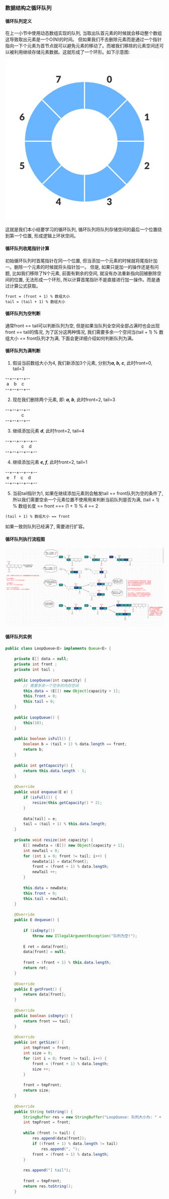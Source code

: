 ### 数据结构之循环队列

#### 循环队列定义
在上一小节中使用动态数组实现的队列, 当取出队首元素的时候就会移动整个数组这导致取出元素是一个O(N)的时间。
但如果我们不去删除元素而是通过一个指针指向一下个元素为首节点就可以避免元素的移动了。而被我们移除的元素空间还可以被利用继续存储元素数据。这就形成了一个环形。如下示意图:

![循环队列示意图结构](https://github.com/basebase/document/blob/master/DataStructure/%E9%98%9F%E5%88%97/%E5%9B%BE%E7%89%87/%E5%BE%AA%E7%8E%AF%E9%98%9F%E5%88%97%E7%A4%BA%E6%84%8F%E5%9B%BE%E7%BB%93%E6%9E%84.png?raw=true)

这就是我们本小结要学习的循环队列, 循环队列将队列存储空间的最后一个位置绕到第一个位置, 形成逻辑上环状空间。


#### 循环队列收尾指针计算

初始循环队列时首尾指针在同一个位置, 但当添加一个元素的时候就将尾指针加一。删除一个元素的时候就将头指针加一。
但是, 如果只是加一的操作还是有问题, 比如我们移除了N个元素, 前面有剩余的空间, 就没有办法重新指向回被删除空间的位置, 无法形成一个环形, 所以计算首尾指针不是直接进行加一操作。而是通过计算公式获取。

```text
front = (front + 1) % 数组大小
tail = (tail + 1) % 数组大小
```

#### 循环队列为空判断
通常front == tail可以判断队列为空, 但是如果当队列全空间全部占满时也会出现 front == tail的情况, 为了区分这两种情况, 我们需要多余一个空间当(tail + 1) % 数组大小 == front队列才为满, 下面会更详细介绍如何判断队列为满。

#### 循环队列为满判断

1. 假设当前数组大小为4, 我们新添加3个元素, 分别为***a, b, c***, 此时front=0, tail=3

--+--+--+--  
&nbsp;a &nbsp;&nbsp; b &nbsp;&nbsp;  c  
--+--+--+--

2. 现在我们删除两个元素, 即: ***a, b***, 此时front=2, tail=3

--+--+--+--  
&nbsp;&nbsp;&nbsp;&nbsp;&nbsp;&nbsp;&nbsp;&nbsp;&nbsp;&nbsp;&nbsp;&nbsp;  c  
--+--+--+--

3. 继续添加元素 ***d***, 此时front=2, tail=4

--+--+--+--+--  
&nbsp;&nbsp;&nbsp;&nbsp;&nbsp;&nbsp;&nbsp;&nbsp;&nbsp;&nbsp;&nbsp;&nbsp;  c  &nbsp;&nbsp; d  
--+--+--+--+--  

4. 继续添加元素 ***e, f***, 此时front=2, tail=1

--+--+--+--+--  
&nbsp;e  &nbsp;&nbsp; f  &nbsp;&nbsp;  c  &nbsp;&nbsp; d  
--+--+--+--+--  


5. 当前tail指针为1, 如果在继续添加元素则会触发tail == front队列为空的条件了, 所以我们需要空余一个元素位置不使用用来判断当前队列是否为满, (tail + 1) % 数组长度 == front === (1 + 1) % 4 == 2

```text
(tail + 1) % 数组大小 == front
```
如果一致则队列已经满了, 需要进行扩容。


#### 循环队列执行流程图
![循环队列数据结构](https://github.com/basebase/document/blob/master/DataStructure/%E9%98%9F%E5%88%97/%E5%9B%BE%E7%89%87/%E5%BE%AA%E7%8E%AF%E9%98%9F%E5%88%97%E6%95%B0%E6%8D%AE%E7%BB%93%E6%9E%84.png?raw=true)

#### 循环队列实例

```java
public class LoopQueue<E> implements Queue<E> {

    private E[] data = null;
    private int front ;
    private int tail ;

    public LoopQueue(int capacity) {
        // 需要多余一个空余的内存空间
        this.data = (E[]) new Object[capacity + 1];
        this.front = 0;
        this.tail = 0;
    }

    public LoopQueue() {
        this(10);
    }

    public boolean isFull() {
        boolean b = (tail + 1) % data.length == front;
        return b;
    }

    public int getCapacity() {
        return this.data.length - 1;
    }

    @Override
    public void enqueue(E e) {
        if (isFull()) {
            resize(this.getCapacity() * 2);
        }

        data[tail] = e;
        tail = (tail + 1) % this.data.length;
    }

    private void resize(int capacity) {
        E[] newData = (E[]) new Object[capacity + 1];
        int newTail = 0;
        for (int i = 0; front != tail; i++) {
            newData[i] = data[front];
            front = (front + 1) % data.length;
            newTail ++;
        }

        this.data = newData;
        this.front = 0;
        this.tail = newTail;
    }

    @Override
    public E dequeue() {

        if (isEmpty())
            throw new IllegalArgumentException("队列为空!");

        E ret = data[front];
        data[front] = null;

        front = (front + 1) % this.data.length;
        return ret;
    }

    @Override
    public E getFront() {
        return data[front];
    }

    @Override
    public boolean isEmpty() {
        return front == tail;
    }

    @Override
    public int getSize() {
        int tmpFront = front;
        int size = 0;
        for (int i = 0; front != tail; i++) {
            front = (front + 1) % data.length;
            size ++;
        }

        front = tmpFront;
        return size;
    }

    @Override
    public String toString() {
        StringBuffer res = new StringBuffer("LoopQueue: 队列大小为: " + this.data.length + " 队列元素个数为: " + getSize() + " front = " + front + " tail = " + tail + " \n front [");
        int tmpFront = front;

        while (front != tail) {
            res.append(data[front]);
            if ((front + 1) % data.length != tail)
                res.append(", ");
            front = (front + 1) % data.length;
        }

        res.append("] tail");

        front = tmpFront;
        return res.toString();
    }
```